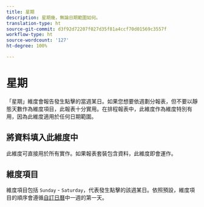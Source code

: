 ```yaml
---
title: 星期
description: 星期幾，無論日期範圍如何。
translation-type: ht
source-git-commit: d3f92d72207f027d35f81a4ccf70d01569c3557f
workflow-type: ht
source-wordcount: '127'
ht-degree: 100%

---
```



# 星期

「星期」維度會報告發生點擊的當週某日。如果您想要依週劃分報表，但不要以靜態天數作為維度項目，此報表十分實用。在排程報表中，此維度作為維度特別有用，因為此維度適用於任何日期範圍。

## 將資料填入此維度中

此維度可直接用於所有實作。如果報表套裝包含資料，此維度即會運作。

## 維度項目

維度項目包括 `Sunday` - `Saturday`，代表發生點擊的該週某日。依照預設，維度項目的順序會遵循[自訂日曆](/help/admin/admin/custom-calendar.md)中一週的第一天。

